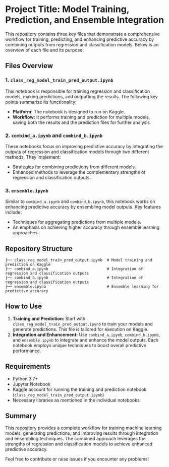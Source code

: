 
# Project Title: Model Training, Prediction, and Ensemble Integration

This repository contains three key files that demonstrate a comprehensive workflow for training, predicting, and enhancing predictive accuracy by combining outputs from regression and classification models. Below is an overview of each file and its purpose:

## Files Overview

### 1. `class_reg_model_train_pred_output.ipynb`
This notebook is responsible for training regression and classification models, making predictions, and outputting the results. The following key points summarize its functionality:
- **Platform:** The notebook is designed to run on Kaggle.
- **Workflow:** It performs training and prediction for multiple models, saving both the results and the prediction files for further analysis.

### 2. `combind_a.ipynb` and `combind_b.ipynb`
These notebooks focus on improving predictive accuracy by integrating the outputs of regression and classification models through two different methods. They implement:
- Strategies for combining predictions from different models.
- Enhanced methods to leverage the complementary strengths of regression and classification outputs.

### 3. `ensemble.ipynb`
Similar to `combind_a.ipynb` and `combind_b.ipynb`, this notebook works on enhancing predictive accuracy by ensembling model outputs. Key features include:
- Techniques for aggregating predictions from multiple models.
- An emphasis on achieving higher accuracy through ensemble learning approaches.

## Repository Structure
```
├── class_reg_model_train_pred_output.ipynb  # Model training and prediction on Kaggle
├── combind_a.ipynb                          # Integration of regression and classification outputs
├── combind_b.ipynb                          # Integration of regression and classification outputs
├── ensemble.ipynb                           # Ensemble learning for predictive accuracy
```

## How to Use
1. **Training and Prediction:** Start with `class_reg_model_train_pred_output.ipynb` to train your models and generate predictions. This file is tailored for execution on Kaggle.
2. **Integration and Enhancement:** Use `combind_a.ipynb`, `combind_b.ipynb`, and `ensemble.ipynb` to integrate and enhance the model outputs. Each notebook employs unique techniques to boost overall predictive performance.

## Requirements
- Python 3.7+
- Jupyter Notebook
- Kaggle account for running the training and prediction notebook (`class_reg_model_train_pred_output.ipynb`)
- Necessary libraries as mentioned in the individual notebooks

## Summary
This repository provides a complete workflow for training machine learning models, generating predictions, and improving results through integration and ensembling techniques. The combined approach leverages the strengths of regression and classification models to achieve enhanced predictive accuracy.

Feel free to contribute or raise issues if you encounter any problems!
